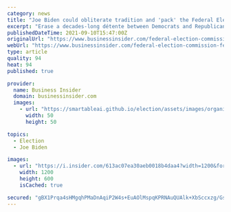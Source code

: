 ```yaml
---
category: news
title: "Joe Biden could obliterate tradition and 'pack' the Federal Election Commission with liberals. But he won't take the dare."
excerpt: "Erase a decades-long détente between Democrats and Republicans and go his own way on political money."
publishedDateTime: 2021-09-10T15:47:00Z
originalUrl: "https://www.businessinsider.com/federal-election-commission-fec-joe-biden-white-house-2021-9"
webUrl: "https://www.businessinsider.com/federal-election-commission-fec-joe-biden-white-house-2021-9"
type: article
quality: 94
heat: 94
published: true

provider:
  name: Business Insider
  domain: businessinsider.com
  images:
    - url: "https://smartableai.github.io/election/assets/images/organizations/businessinsider.com-50x50.jpg"
      width: 50
      height: 50

topics:
  - Election
  - Joe Biden

images:
  - url: "https://i.insider.com/613ac07ea30aeb0018b4daa4?width=1200&format=jpeg"
    width: 1200
    height: 600
    isCached: true

secured: "gBX1Prqa4sHMgqhPMaDnAqiP2W4s+EuAOlMspqKPRNAuQUAlk+XbSccxzg/GsncFeQQqMGn3Ia/xwpgsgEzDBfsA7YudWHdm6qo/c4s4dyByd7HsoohU/CyfulggYN3BznNF5HxhMYxAzZkzKOXPcw4tPxkzzadKWnqOmnrWIoYHoaIuwq1mIJaJ8gu2Sbri7lngbnowFQTizm2n2nvfSkLLODvZh+TlfA0cQ2ciLWH1Hl7cNKq3gjCoUarjxpKEuOnBdmT9joMtvHY3oJbV3AND4EpN0j25KTxZH+oU6Yo9xbusu3U1uboOfBSFvWwHgJAY6FZW+ocidQMgT2Kf1x8MIWzMJYczt+D73HvPx5Q=;6h41Ssmsu60HkfjwOExffA=="
---
```


